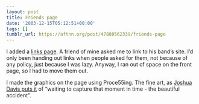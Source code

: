 ```yaml
---
layout: post
title: Friends page
date: '2003-12-15T05:12:51+00:00'
tags: []
tumblr_url: https://aftnn.org/post/47880562339/friends-page
---
```

<p>I added a <a href="/friends/">links page</a>. A friend of mine asked me to link to his band&rsquo;s site. I&rsquo;d only been handing out links when people asked for them, not because of any policy, just because I was lazy. Anyway, I ran out of space on the front page, so I had to move them out.</p>
<p>I made the graphics on the page using Proce55ing. The fine art, as <a href="http://aftnn.org/recorder/460">Joshua Davis puts it</a> of &ldquo;waiting to capture that moment in time - the beautiful accident&rdquo;.</p>
